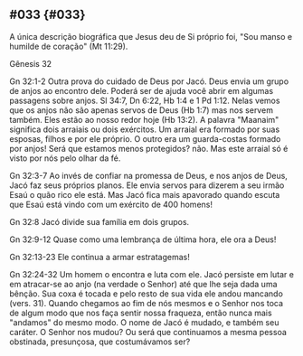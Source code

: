 ## #033 {#033}

A única descrição biográfica que Jesus deu de Si próprio foi, &quot;Sou manso e humilde de coração&quot; (Mt 11:29).

Gênesis 32

Gn 32:1-2 Outra prova do cuidado de Deus por Jacó. Deus envia um grupo de anjos ao encontro dele. Poderá ser de ajuda você abrir em algumas passagens sobre anjos. Sl 34:7, Dn 6:22, Hb 1:4 e 1 Pd 1:12\. Nelas vemos que os anjos não são apenas servos de Deus (Hb 1:7) mas nos servem também. Eles estão ao nosso redor hoje (Hb 13:2). A palavra &quot;Maanaim&quot; significa dois arraiais ou dois exércitos. Um arraial era formado por suas esposas, filhos e por ele próprio. O outro era um guarda-costas formado por anjos! Será que estamos menos protegidos? não. Mas este arraial só é visto por nós pelo olhar da fé.

Gn 32:3-7 Ao invés de confiar na promessa de Deus, e nos anjos de Deus, Jacó faz seus próprios planos. Ele envia servos para dizerem a seu irmão Esaú o quão rico ele está. Mas Jacó fica mais apavorado quando escuta que Esaú está vindo com um exército de 400 homens!

Gn 32:8 Jacó divide sua família em dois grupos.

Gn 32:9-12 Quase como uma lembrança de última hora, ele ora a Deus!

Gn 32:13-23 Ele continua a armar estratagemas!

Gn 32:24-32 Um homem o encontra e luta com ele. Jacó persiste em lutar e em atracar-se ao anjo (na verdade o Senhor) até que lhe seja dada uma bênção. Sua coxa é tocada e pelo resto de sua vida ele andou mancando (vers. 31). Quando chegamos ao fim de nós mesmos e o Senhor nos toca de algum modo que nos faça sentir nossa fraqueza, então nunca mais &quot;andamos&quot; do mesmo modo. O nome de Jacó é mudado, e também seu caráter. O Senhor nos mudou? Ou será que continuamos a mesma pessoa obstinada, presunçosa, que costumávamos ser?